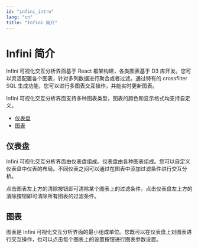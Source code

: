```yaml
---
id: "infini_intro"
lang: "cn"
title: "Infini 简介"
---
```

# Infini 简介

Infini 可视化交互分析界面基于 React 框架构建，各类图表基于 D3 库开发。您可以灵活配置各个图表，针对多列数据进行聚合或者过滤。通过特有的 crossfilter SQL 生成功能，您可以进行多图表交互操作，并能实时更新图表。

Infini 可视化交互分析界面支持多种图表类型，图表的颜色和显示格式均支持自定义。

<!-- TOC -->

- [仪表盘](#仪表盘)
- [图表](#图表)

<!-- /TOC -->

## 仪表盘

Infini 可视化交互分析界面由仪表盘组成。仪表盘由各种图表组成。您可以自定义仪表盘中仪表的布局。不同仪表之间可以通过在图表中添加过滤条件进行交互分析。

点击图表左上方的清除按钮即可清除某个图表上的过滤条件。点击仪表盘左上方的清除按钮即可清除所有图表的过滤条件。

## 图表

图表是 Infini 可视化交互分析界面的最小组成单位。您既可以在仪表盘上对图表进行交互操作，也可以点击每个图表上的设置按钮进行图表参数设置。
